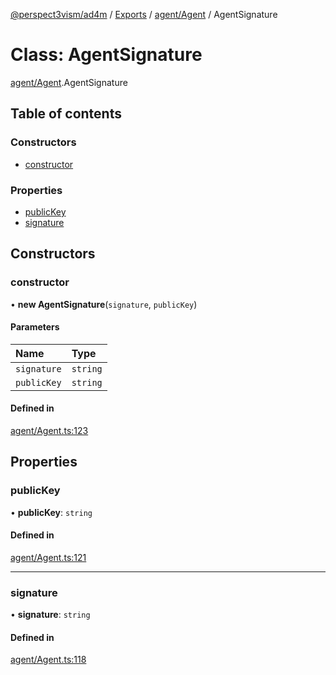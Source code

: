 [@perspect3vism/ad4m](../README.md) / [Exports](../modules.md) / [agent/Agent](../modules/agent_Agent.md) / AgentSignature

# Class: AgentSignature

[agent/Agent](../modules/agent_Agent.md).AgentSignature

## Table of contents

### Constructors

- [constructor](agent_Agent.AgentSignature.md#constructor)

### Properties

- [publicKey](agent_Agent.AgentSignature.md#publickey)
- [signature](agent_Agent.AgentSignature.md#signature)

## Constructors

### constructor

• **new AgentSignature**(`signature`, `publicKey`)

#### Parameters

| Name | Type |
| :------ | :------ |
| `signature` | `string` |
| `publicKey` | `string` |

#### Defined in

[agent/Agent.ts:123](https://github.com/perspect3vism/ad4m/blob/d9ddd7e2/core/src/agent/Agent.ts#L123)

## Properties

### publicKey

• **publicKey**: `string`

#### Defined in

[agent/Agent.ts:121](https://github.com/perspect3vism/ad4m/blob/d9ddd7e2/core/src/agent/Agent.ts#L121)

___

### signature

• **signature**: `string`

#### Defined in

[agent/Agent.ts:118](https://github.com/perspect3vism/ad4m/blob/d9ddd7e2/core/src/agent/Agent.ts#L118)
